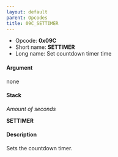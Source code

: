 ```yaml
---
layout: default
parent: Opcodes
title: 09C_SETTIMER
---
```


-   Opcode: **0x09C**
-   Short name: **SETTIMER**
-   Long name: Set countdown timer time

#### Argument

none

#### Stack

  
*Amount of seconds*

**SETTIMER**

#### Description

Sets the countdown timer.
